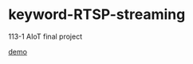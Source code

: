 # keyword-RTSP-streaming
113-1 AIoT final project

[demo](https://drive.google.com/file/d/1YbIwnhX4K7pckyCVT73sVu9hes36kOPk/view?usp=sharing)
